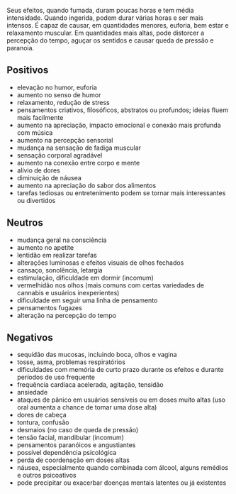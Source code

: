 Seus efeitos, quando fumada, duram poucas horas e tem média intensidade. Quando ingerida, podem durar várias horas e ser mais intensos. É capaz de causar, em quantidades menores, euforia, bem estar e relaxamento muscular. Em quantidades mais altas, pode distorcer a percepção do tempo, aguçar os sentidos e causar queda de pressão e paranoia.

## Positivos

- elevação no humor, euforia
- aumento no senso de humor
- relaxamento, redução de stress
- pensamentos criativos, filosóficos, abstratos ou profundos; ideias fluem mais facilmente
- aumento na apreciação, impacto emocional e conexão mais profunda com música
- aumento na percepção sensorial
- mudança na sensação de fadiga muscular
- sensação corporal agradável
- aumento na conexão entre corpo e mente
- alívio de dores
- diminuição de náusea
- aumento na apreciação do sabor dos alimentos
- tarefas tediosas ou entretenimento podem se tornar mais interessantes ou divertidos

## Neutros

- mudança geral na consciência
- aumento no apetite
- lentidão em realizar tarefas
- alterações luminosas e efeitos visuais de olhos fechados
- cansaço, sonolência, letargia
- estimulação, dificuldade em dormir (incomum)
- vermelhidão nos olhos (mais comuns com certas variedades de cannabis e usuários inexperientes)
- dificuldade em seguir uma linha de pensamento
- pensamentos fugazes
- alteração na percepção do tempo

## Negativos

- sequidão das mucosas, incluindo boca, olhos e vagina
- tosse, asma, problemas respiratórios
- dificuldades com memória de curto prazo durante os efeitos e durante períodos de uso frequente
- frequência cardíaca acelerada, agitação, tensidão
- ansiedade
- ataques de pânico em usuários sensíveis ou em doses muito altas (uso oral aumenta a chance de tomar uma dose alta)
- dores de cabeça
- tontura, confusão
- desmaios (no caso de queda de pressão)
- tensão facial, mandibular (incomum)
- pensamentos paranóicos e angustiantes
- possível dependência psicológica
- perda de coordenação em doses altas
- náusea, especialmente quando combinada com álcool, alguns remédios e outros psicoativos
- pode precipitar ou exacerbar doenças mentais latentes ou já existentes